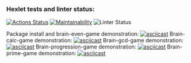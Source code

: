 ### Hexlet tests and linter status:
[![Actions Status](https://github.com/isbushcar/python-project-lvl1/workflows/hexlet-check/badge.svg)](https://github.com/isbushcar/python-project-lvl1/actions)
[![Maintainability](https://api.codeclimate.com/v1/badges/b9de309e63ba708478ea/maintainability)](https://codeclimate.com/github/isbushcar/python-project-lvl1/maintainability)
![Linter Status](https://github.com/isbushcar/python-project-lvl1/actions/workflows/wemake-python.yml/badge.svg)

Package install and brain-even-game demonstration:
[![asciicast](https://asciinema.org/a/7W1X4LFWtD7ZqHhi2rokuqQYa.svg)](https://asciinema.org/a/7W1X4LFWtD7ZqHhi2rokuqQYa)
Brain-calc-game demonstration:
[![asciicast](https://asciinema.org/a/81ISdXiZABommxi0khoi02Qe3.svg)](https://asciinema.org/a/81ISdXiZABommxi0khoi02Qe3)
Brain-gcd-game demonstration:
[![asciicast](https://asciinema.org/a/KQ97yl1CoEDJeNWy688Gs5Qb0.svg)](https://asciinema.org/a/KQ97yl1CoEDJeNWy688Gs5Qb0)
Brain-progression-game demonstration:
[![asciicast](https://asciinema.org/a/IGM5gRiITCZwTesEelc7ygTHf.svg)](https://asciinema.org/a/IGM5gRiITCZwTesEelc7ygTHf)
Brain-prime-game demonstration:
[![asciicast](https://asciinema.org/a/Ka94wtoDSVSYK3Cnh49hh93Nj.svg)](https://asciinema.org/a/Ka94wtoDSVSYK3Cnh49hh93Nj)

